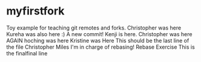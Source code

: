 # myfirstfork
Toy example for teaching git remotes and forks. 
Christopher was here
Kureha was also here :)
A new commit!
Kenji is here.
Christopher was here AGAIN
hoching was here
Kristine was Here
This should be the last line of the file
Christopher
Miles
I'm in charge of rebasing!
Rebase Exercise
This is the finalfinal line
